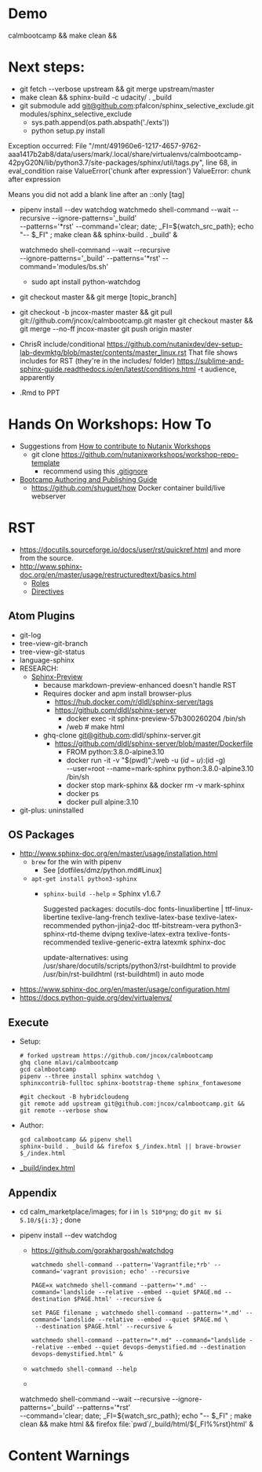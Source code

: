 # Demo

calmbootcamp && make clean &&

# Next steps:
- git fetch --verbose upstream && git merge upstream/master
- make clean && sphinx-build -c udacity/ .  \_build
- git submodule add git@github.com:pfalcon/sphinx_selective_exclude.git modules/sphinx_selective_exclude
  - sys.path.append(os.path.abspath('./exts'))
  - python setup.py install

Exception occurred:
  File "/mnt/491960e6-1217-4657-9762-aaa1417b2ab8/data/users/mark/.local/share/virtualenvs/calmbootcamp-42pyG20N/lib/python3.7/site-packages/sphinx/util/tags.py", line 68, in eval_condition
    raise ValueError('chunk after expression')
ValueError: chunk after expression

Means you did not add a blank line after an ::only [tag]


- pipenv install --dev watchdog
 watchmedo shell-command --wait --recursive --ignore-patterns='\_build' \
  --patterns='\*rst' --command='clear; date; \_FI=${watch_src_path}; echo "-- $_FI" ; make clean && sphinx-build  . _build' &

  watchmedo shell-command --wait --recursive \
    --ignore-patterns='_build' --patterns='*rst' --command='modules/bs.sh'

  - sudo apt install python-watchdog
- git checkout master && git merge [topic_branch]
- git checkout -b jncox-master master &&
  git pull git://github.com/jncox/calmbootcamp.git master
  git checkout master && git merge --no-ff jncox-master
  git push origin master
- ChrisR include/conditional
https://github.com/nutanixdev/dev-setup-lab-devmktg/blob/master/contents/master_linux.rst
That file shows includes for RST (they're in the includes/ folder)
https://sublime-and-sphinx-guide.readthedocs.io/en/latest/conditions.html
-t audience, apparently
- .Rmd to PPT

# Hands On Workshops: How To

- Suggestions from [How to contribute to Nutanix Workshops](https://nutanix.handsonworkshops.com/workshops/32805e93-e67f-46b4-9700-a7eb78db4c21/view/)
  - git clone https://github.com/nutanixworkshops/workshop-repo-template
    - recommend using this [.gitignore](https://s3.amazonaws.com/handsonworkshops.prod.media/ws/32805e93e67f46b49700a7eb78db4c21/d/file/dd1e954b38474309acca60229d80acb6/.gitignore)
- [Bootcamp Authoring and Publishing Guide](https://drive.google.com/file/d/1-mI4-oCEjNgSmq8hagQHKfY6P1Ja9e0k/view)
  - https://github.com/shuguet/how Docker container build/live webserver

# RST

- https://docutils.sourceforge.io/docs/user/rst/quickref.html and more from the source.
- http://www.sphinx-doc.org/en/master/usage/restructuredtext/basics.html
  - [Roles](http://www.sphinx-doc.org/en/master/usage/restructuredtext/roles.html)
  - [Directives](http://www.sphinx-doc.org/en/master/usage/restructuredtext/directives.html)

## Atom Plugins

- git-log
- tree-view-git-branch
- tree-view-git-status
- language-sphinx
- RESEARCH:
  - [Sphinx-Preview](https://github.com/dldl/sphinx-preview)
    - because markdown-preview-enhanced doesn't handle RST
    - Requires docker and apm install browser-plus
      - https://hub.docker.com/r/dldl/sphinx-server/tags
      - https://github.com/dldl/sphinx-server
        - docker exec -it sphinx-preview-57b300260204 /bin/sh
        - /web # make html
    - ghq-clone git@github.com:dldl/sphinx-server.git
      - https://github.com/dldl/sphinx-server/blob/master/Dockerfile
        - FROM python:3.8.0-alpine3.10
        - docker run -it -v "$(pwd)":/web -u $(id -u):$(id -g) \
        --user=root --name=mark-sphinx python:3.8.0-alpine3.10 /bin/sh
        - docker stop mark-sphinx && docker rm -v mark-sphinx
        - docker ps
        - docker pull alpine:3.10
- git-plus: uninstalled

## OS Packages

- http://www.sphinx-doc.org/en/master/usage/installation.html
  - `brew` for the win with pipenv
    - See [dotfiles/dmz/python.md#Linux]
  - `apt-get install python3-sphinx`
    - `sphinx-build --help` = Sphinx v1.6.7

        Suggested packages:
          docutils-doc fonts-linuxlibertine | ttf-linux-libertine texlive-lang-french texlive-latex-base
          texlive-latex-recommended python-jinja2-doc ttf-bitstream-vera python3-sphinx-rtd-theme dvipng
          texlive-latex-extra texlive-fonts-recommended texlive-generic-extra latexmk sphinx-doc

        update-alternatives: using /usr/share/docutils/scripts/python3/rst-buildhtml to provide /usr/bin/rst-buildhtml (rst-buildhtml) in auto mode
- https://www.sphinx-doc.org/en/master/usage/configuration.html
- https://docs.python-guide.org/dev/virtualenvs/

## Execute

- Setup:

      # forked upstream https://github.com/jncox/calmbootcamp
      ghq clone mlavi/calmbootcamp
      gcd calmbootcamp
      pipenv --three install sphinx watchdog \
      sphinxcontrib-fulltoc sphinx-bootstrap-theme sphinx_fontawesome

      #git checkout -B hybridcloudeng
      git remote add upstream git@github.com:jncox/calmbootcamp.git &&
      git remote --verbose show

- Author:
    ```
    gcd calmbootcamp && pipenv shell
    sphinx-build . _build && firefox $_/index.html || brave-browser $_/index.html

    ```
- [_build/index.html](./_build/index.html)

## Appendix

- cd calm_marketplace/images; for i in `ls 510*png`; do `git mv $i 5.10/${i:3}` ; done
- pipenv install --dev watchdog
  - https://github.com/gorakhargosh/watchdog

        watchmedo shell-command --pattern='Vagrantfile;*rb' --command='vagrant provision; echo' --recursive

        PAGE=x watchmedo shell-command --pattern='*.md' --command='landslide --relative --embed --quiet $PAGE.md --destination $PAGE.html' --recursive &

        set PAGE filename ; watchmedo shell-command --pattern='*.md' --command='landslide --relative --embed --quiet $PAGE.md \
         --destination $PAGE.html' --recursive &

        watchmedo shell-command --pattern="*.md" --command="landslide --relative --embed --quiet devops-demystified.md --destination devops-demystified.html" &
  - `watchmedo shell-command --help`
  -

    watchmedo shell-command --wait --recursive --ignore-patterns='_build' --patterns='*rst' \
    --command='clear; date; _FI=${watch_src_path}; echo "-- $_FI" ; make clean && make html && firefox file:`pwd`/_build/html/${_FI%%rst}html' &

# Content Warnings

